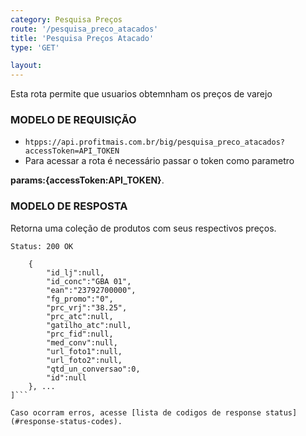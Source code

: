 ```yaml
---
category: Pesquisa Preços
route: '/pesquisa_preco_atacados'
title: 'Pesquisa Preços Atacado'
type: 'GET'

layout:
---
```


Esta rota permite que usuarios obtemnham os preços de varejo

### MODELO DE REQUISIÇÃO

* ```htpps://api.profitmais.com.br/big/pesquisa_preco_atacados?accessToken=API_TOKEN```
* Para acessar a rota é necessário passar o token como parametro 

**params:{accessToken:API_TOKEN}**.

### MODELO DE RESPOSTA

Retorna uma coleção de produtos com seus respectivos preços.

```Status: 200 OK```
```[
    {
        "id_lj":null,
        "id_conc":"GBA 01",
        "ean":"23792700000",
        "fg_promo":"0",
        "prc_vrj":"38.25",
        "prc_atc":null,
        "gatilho_atc":null,
        "prc_fid":null,
        "med_conv":null,
        "url_foto1":null,
        "url_foto2":null,
        "qtd_un_conversao":0,
        "id":null
    }, ...
]```

Caso ocorram erros, acesse [lista de codigos de response status](#response-status-codes).